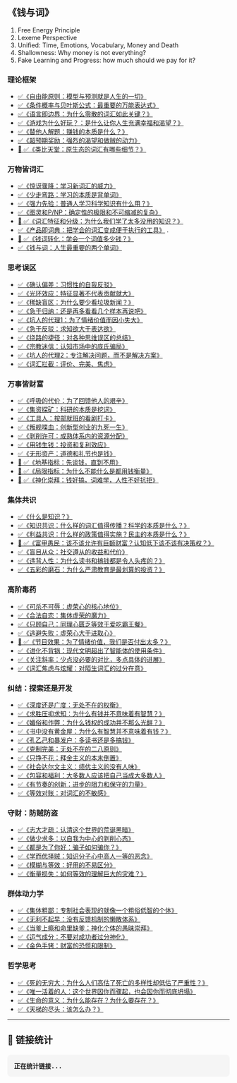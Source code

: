 ## 《钱与词》

1. Free Energy Principle
1. Lexeme Perspective
1. Unified: Time, Emotions, Vocabulary, Money and Death
1. Shallowness: Why money is not everything?
1. Fake Learning and Progress: how much should we pay for it? 

### 理论框架

- [✅《自由能原则：模型与预测就是人生的一切》](./free-energy)
- [✅《条件概率与贝叶斯公式：最重要的万能表达式》](./bayes)
- [✅《语言即边界：为什么零散的词汇如此关键？》](./lexemes)
- [✅《游戏为什么好玩？：是什么让你人生充满幸福和渴望？》](./game)
- [✅《替他人解题：赚钱的本质是什么？》](./solve)
- [✅《超预期奖励：强烈的渴望和做贼的动力》](./surprize)
- [🤯 ✅《类比天堂：原生态的词汇有哪些细节？》](./language) 

### 万物皆词汇

- [✅《惊讶骤降：学习新词汇的威力》](./surprise)
- [✅《少走弯路：学习的本质是背单词》](./learn)
- [✅《强力先验：普通人学习科学知识有什么用？》](./prior)
- [✅《图灵和P/NP：确定性的极限和不可缩减的复杂》](./turing)
- [🤯 ✅《词汇特征和分级：为什么我们学了太多没用的知识？》](./levels)
- [✅《产品即词典：把学会的词汇变成便于执行的工具》](./product) .
- [🤯 ✅《钱词转化：学会一个词值多少钱？》](./convert)
- [✅《钱与词：人生最重要的两个单词》](./core) 

### 思考误区

- [✅《确认偏差：习惯性的自我反驳》](./confirm)
- [✅《光环效应：特征显著不代表贡献就大》](./halo)
- [✅《稀缺盲区：为什么要少看垃圾新闻？》](./rarity)
- [✅《急于归纳：还是再多看看几个样本再说吧》](./jump)
- [✅《坑人的代理1：为了情绪价值而因小失大》](./emo)
- [✅《急于反驳：求知欲大于表达欲》](./refute)
- [✅《绕路的捷径：对各种思维误区的总结》](./bias)
- [✅《宗教迷信：认知市场中的庞氏骗局》](./wrong)
- [✅《坑人的代理2：专注解决问题，而不是解决方案》](./proxy2)
- [✅《词汇拦截：评价、完美、焦虑》](./intercept)

### 万事皆财富

- [✅《呼吸的代价：为了回馈他人的艰辛》](./breath)
- [✅《集资探矿：科研的本质是挖词》](./academia)
- [✅《工具人：按部就班的看剧打卡》](./standard)
- [✅《叛舰喋血：创新型创业的九死一生》](./startup)
- [✅《剥削许可：成熟体系内的资源分配》](./established)
- [✅《用钱生钱：投资和复利效应》](./invest)
- [✅《无形资产：道德和礼节也是钱》](./intangible)
- [🤯 ✅《地基指标：先谈钱，直到不用》](./foundation)
- [🤯 ✅《局限指标：为什么不能什么是都用钱衡量》](./metric)
- [🤯 ✅《神化崇拜：钱好搞，词难学，人性不好抗拒》](./worship)

### 集体共识

- [✅《什么是知识？》](./model)
- [✅《知识共识：什么样的词汇值得传播？科学的本质是什么？》](./science)
- [✅《利益共识：什么样的政策值得实施？民主的本质是什么？》](./democracy)
- [🤯 ✅《富甲愚民：该不该允许有巨额财富？认知低下该不该有决策权？》](./limit)
- [✅《盲目从众：社交遵从的收益和代价》](./follow)
- [✅《违背人性：为什么读书和搞钱都是令人头疼的？》](./against)
- [✅《五彩的磨石：为什么严肃教育是最划算的投资？》](./edu)

### 高阶毒药

- [✅《可杀不可辱：虚荣心的核心地位》](./ego)
- [✅《合法自恋：集体虚荣的魔力》](./tribalism)
- [✅《只顾自己：同理心匮乏等效于爱吃霸王餐》](./empathy)
- [✅《逃避失败：虚荣心大于进取心》](./escape)
- [🤯 ✅《节目效果：为了情绪价值，我们是否付出太多？》](./emotions)
- [✅《进化不背锅：现代文明超出了智能体的使用条件》](./conditions)
- [✅《关注斜率：少点没必要的对比，多点具体的进展》](./slope)
- [✅《词汇焦虑与炫耀：对陌生词汇的过分在意》](./anxiety)

### 纠结：探索还是开发

- [✅《深度还是广度：无处不在的权衡》](./bd)
- [✅《求胜压抑求知：为什么有钱并不意味着有智慧？》](./rich)
- [✅《媚俗和作弊：为什么钱权的成功并不那么光鲜？》](./dirty)
- [✅《书中没有黄金屋：为什么有智慧并不意味着有钱？》](./smart)
- [✅《孔乙己和暴发户：多读书还是多搞钱》](./better)
- [✅《克制完美：无处不在的二八原则》](./primary)
- [✅《只挣不花：拜金主义的本末倒置》](./save)
- [✅《社会达尔文主义：绩优主义的没有人味》](./merit)
- [✅《包容和福利：大多数人应该把自己当成大多数人》](./majority)
- [✅《有节奏的创新：进步的阻力和保守的力量》](./advance)
- [✅《等效对账：对词汇的不敏感》](./equal)

### 守财：防贼防盗

- [✅《志大才疏：认清这个世界的荒诞黑暗》](./dark)
- [✅《做少求多：以自我为中心的剥削心态》](./exploit)
- [✅《都是为了你好：骗子如何骗你？》](./fraud)
- [✅《学而优择贼：知识分子心中高人一等的恶念》](./services)
- [✅《模糊与等效：好用的不易区分》](./ambiguity)
- [✅《衡量损失：如何等效的理解巨大的灾难？》](./loss)

### 群体动力学

- [✅《集体粗鄙：专制社会表现的就像一个粗俗低智的个体》](./authoritarian)
- [✅《无利不起早：没有反馈机制的懒散体系》](./incentive)
- [✅《当爹上瘾和命里缺爹：神化个体的愚昧崇拜》](./daddy)
- [✅《运气成分：不要对成功者过分神化》](./luck)
- [✅《金色手铐：财富的恐慌和限制》](./handcuffs)

### 哲学思考

- [✅《死的无穷大：为什么人们高估了死亡的多样性却低估了严重性？》](./death)
- [✅《唯一活着的人：这个世界因你而骤起，也会因你而彻底坍塌》](./living)
- [✅《生命的意义：为什么能存在？为什么要存在？》](./existance) 
- [✅《天梯的尽头：该怎么办？》](./end)

---

## 🔗 链接统计

<div id="link-counter" style="background: #f5f5f5; padding: 15px; border-radius: 8px; margin: 20px 0; font-family: monospace;">
  <strong>正在统计链接...</strong>
</div>

<script>
// 链接计数器
function countMarkdownLinks() {
  const content = document.body.innerHTML;
  
  // 方法1: 匹配HTML链接格式 <a href="url">text</a> (Hugo转换后的格式)
  const htmlLinkRegex = /<a[^>]*href=["']([^"']+)["'][^>]*>([^<]+)<\/a>/g;
  const htmlLinks = [];
  let match;
  
  while ((match = htmlLinkRegex.exec(content)) !== null) {
    htmlLinks.push({
      text: match[2].trim(),
      url: match[1]
    });
  }
  
  // 方法2: 尝试匹配原始markdown内容 (如果页面中有)
  const markdownContent = document.querySelector('article')?.textContent || document.body.textContent;
  const markdownLinkRegex = /\[([^\]]+)\]\(([^)]+)\)/g;
  const markdownLinks = [];
  
  while ((match = markdownLinkRegex.exec(markdownContent)) !== null) {
    markdownLinks.push({
      text: match[1],
      url: match[2]
    });
  }
  
  // 使用HTML链接结果作为主要结果
  const links = htmlLinks.length > 0 ? htmlLinks : markdownLinks;
  
  // 统计蓝勾链接 (✅)
  const blueCheckLinks = links.filter(link => link.text.includes('✅'));
  const blueCheckCount = blueCheckLinks.length;

  const thinkCheckLinks = links.filter(link => link.text.includes('🤔'));
  const thinkCheckCount = thinkCheckLinks.length;
  
  // 统计结果
  const totalLinks = links.length - 4;
  const uniqueUrls = new Set(links.map(link => link.url)).size - 4;
  const duplicateUrls = totalLinks - uniqueUrls;
  
  // 检测重复链接
  const urlCounts = {};
  links.forEach(link => {
    urlCounts[link.url] = (urlCounts[link.url] || 0) + 1;
  });
  
  const duplicates = Object.entries(urlCounts)
    .filter(([url, count]) => count > 1)
    .map(([url, count]) => ({
      url,
      count,
      links: links.filter(link => link.url === url)
    }));
  
  // 显示结果
  const counterDiv = document.getElementById('link-counter');
  counterDiv.innerHTML = `
    <h3>📊 链接统计结果</h3>
    
    <div style="background: #e3f2fd; border: 1px solid #2196f3; padding: 15px; border-radius: 8px; margin: 15px 0;">
      <h4>✅ 蓝勾链接统计</h4>
      <p><strong>✅ 链接数量：${blueCheckCount} 个</strong></p>
      <p><strong>🤔 链接数量：${thinkCheckCount} 个</strong></p>
      <p><strong>完成进度：${totalLinks > 0 ? Math.round((blueCheckCount / totalLinks) * 100) : 0}%</strong></p>
      
      <div style="background: #e0e0e0; border-radius: 10px; height: 20px; margin: 10px 0; overflow: hidden;">
        <div style="background: linear-gradient(90deg, #2196f3, #64b5f6); height: 100%; width: ${totalLinks > 0 ? (blueCheckCount / totalLinks) * 100 : 0}%; border-radius: 10px; transition: width 0.5s ease; display: flex; align-items: center; justify-content: center;">
          <span style="color: white; font-weight: bold; font-size: 12px; text-shadow: 1px 1px 2px rgba(0,0,0,0.3);">
            ${blueCheckCount}/${totalLinks}
          </span>
        </div>
      </div>
    </div>
    
    <p><strong>检测方法:</strong> ${htmlLinks.length > 0 ? 'HTML链接 (Hugo转换后)' : 'Markdown链接 (原始格式)'}</p>
    <p><strong>总链接数:</strong> ${totalLinks}</p>
    <p><strong>唯一URL数:</strong> ${uniqueUrls}</p>
    <p><strong>重复URL数:</strong> ${duplicateUrls}</p>
    
    ${duplicates.length > 0 ? `
      <div style="background: #fff3cd; border: 1px solid #ffeaa7; padding: 15px; border-radius: 8px; margin: 15px 0;">
        <h4>⚠️ 发现重复链接 (${duplicates.length} 个URL重复)</h4>
        ${duplicates.map(dup => `
          <div style="margin: 10px 0; padding: 10px; background: #fff; border-left: 4px solid #f39c12;">
            <p><strong>重复URL:</strong> <code>${dup.url}</code> (出现 ${dup.count} 次)</p>
            <div style="margin-left: 20px;">
              ${dup.links.map((link, index) => `
                <div style="padding: 5px; color: #e74c3c;">
                  ${index + 1}. [${link.text}](${link.url})
                </div>
              `).join('')}
            </div>
          </div>
        `).join('')}
      </div>
    ` : `
      <div style="background: #d4edda; border: 1px solid #c3e6cb; padding: 15px; border-radius: 8px; margin: 15px 0;">
        <h4>✅ 没有发现重复链接</h4>
        <p>所有链接都是唯一的！</p>
      </div>
    `}
    
    <details style="margin-top: 15px;">
      <summary><strong>🔍 查看所有链接</strong></summary>
      <div style="max-height: 300px; overflow-y: auto; margin-top: 10px;">
        ${links.map((link, index) => `
          <div style="padding: 5px; border-bottom: 1px solid #ddd;">
            <strong>${index + 1}.</strong> [${link.text}](${link.url})
          </div>
        `).join('')}
      </div>
    </details>
    
    <details style="margin-top: 15px;">
      <summary><strong>🔧 调试信息</strong></summary>
      <p><strong>HTML链接数:</strong> ${htmlLinks.length}</p>
      <p><strong>Markdown链接数:</strong> ${markdownLinks.length}</p>
      <p><strong>页面内容长度:</strong> ${content.length} 字符</p>
    </details>
  `;
}

// 页面加载完成后执行
document.addEventListener('DOMContentLoaded', countMarkdownLinks);

// 如果页面已经加载完成，立即执行
if (document.readyState === 'loading') {
  document.addEventListener('DOMContentLoaded', countMarkdownLinks);
} else {
  countMarkdownLinks();
}
</script>
